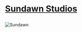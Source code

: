 <h1>

[Sundawn Studios](https://sundawnstudios.com/)
</h1>

![Sundawn](https://github.com/SundawnStudios/SundawnStudios/assets/104319683/970e390f-f3d0-4d75-a645-6dc84dede4c6)
